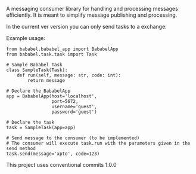 A messaging consumer library for handling and processing messages efficiently.
It is meant to simplify message publishing and processing.

In the current ver version you can only send tasks to a exchange:

Example usage:

    from bababel.bababel_app import BababelApp
    from bababel.task.task import Task

    # Sample Bababel Task
    class SampleTask(Task):
        def run(self, message: str, code: int):
            return message

    # Declare the BababelApp
    app = BababelApp(host='localhost',
                     port=5672,
                     username='guest',
                     password='guest')

    # Declare the task
    task = SampleTask(app=app)

    # Send message to the consumer (to be implemented)
    # The consumer will execute task.run with the parameters given in the send method
    task.send(message='xpto', code=123)

This project uses conventional commits 1.0.0
